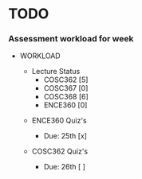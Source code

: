 # TODO

### Assessment workload for week

- WORKLOAD

  - Lecture Status
    * COSC362          [5]
    * COSC367          [0]
    * COSC368          [6]
    * ENCE360          [0]

  * ENCE360 Quiz's
    * Due: 25th        [x]

  * COSC362 Quiz's
    * Due: 26th        [ ]


